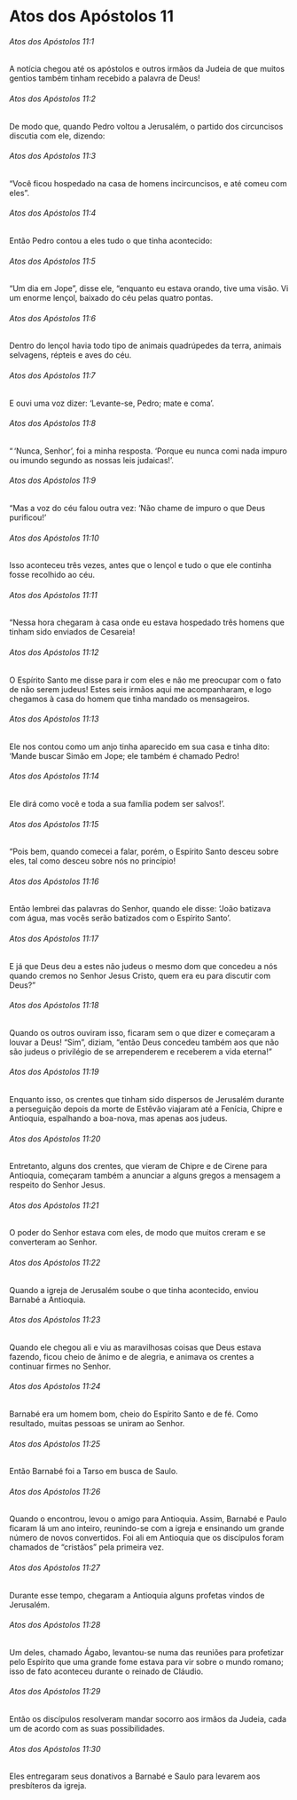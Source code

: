 # Atos dos Apóstolos 11

###### Atos dos Apóstolos 11:1

A notícia chegou até os apóstolos e outros irmãos da Judeia de que muitos gentios também tinham recebido a palavra de Deus!

###### Atos dos Apóstolos 11:2

De modo que, quando Pedro voltou a Jerusalém, o partido dos circuncisos discutia com ele, dizendo:

###### Atos dos Apóstolos 11:3

“Você ficou hospedado na casa de homens incircuncisos, e até comeu com eles”.

###### Atos dos Apóstolos 11:4

Então Pedro contou a eles tudo o que tinha acontecido:

###### Atos dos Apóstolos 11:5

“Um dia em Jope”, disse ele, “enquanto eu estava orando, tive uma visão. Vi um enorme lençol, baixado do céu pelas quatro pontas.

###### Atos dos Apóstolos 11:6

Dentro do lençol havia todo tipo de animais quadrúpedes da terra, animais selvagens, répteis e aves do céu.

###### Atos dos Apóstolos 11:7

E ouvi uma voz dizer: ‘Levante-se, Pedro; mate e coma’.

###### Atos dos Apóstolos 11:8

“ ‘Nunca, Senhor’, foi a minha resposta. ‘Porque eu nunca comi nada impuro ou imundo segundo as nossas leis judaicas!’.

###### Atos dos Apóstolos 11:9

“Mas a voz do céu falou outra vez: ‘Não chame de impuro o que Deus purificou!’

###### Atos dos Apóstolos 11:10

Isso aconteceu três vezes, antes que o lençol e tudo o que ele continha fosse recolhido ao céu.

###### Atos dos Apóstolos 11:11

“Nessa hora chegaram à casa onde eu estava hospedado três homens que tinham sido enviados de Cesareia!

###### Atos dos Apóstolos 11:12

O Espírito Santo me disse para ir com eles e não me preocupar com o fato de não serem judeus! Estes seis irmãos aqui me acompanharam, e logo chegamos à casa do homem que tinha mandado os mensageiros.

###### Atos dos Apóstolos 11:13

Ele nos contou como um anjo tinha aparecido em sua casa e tinha dito: ‘Mande buscar Simão em Jope; ele também é chamado Pedro!

###### Atos dos Apóstolos 11:14

Ele dirá como você e toda a sua família podem ser salvos!’.

###### Atos dos Apóstolos 11:15

“Pois bem, quando comecei a falar, porém, o Espírito Santo desceu sobre eles, tal como desceu sobre nós no princípio!

###### Atos dos Apóstolos 11:16

Então lembrei das palavras do Senhor, quando ele disse: ‘João batizava com água, mas vocês serão batizados com o Espírito Santo’.

###### Atos dos Apóstolos 11:17

E já que Deus deu a estes não judeus o mesmo dom que concedeu a nós quando cremos no Senhor Jesus Cristo, quem era eu para discutir com Deus?”

###### Atos dos Apóstolos 11:18

Quando os outros ouviram isso, ficaram sem o que dizer e começaram a louvar a Deus! “Sim”, diziam, “então Deus concedeu também aos que não são judeus o privilégio de se arrependerem e receberem a vida eterna!”

###### Atos dos Apóstolos 11:19

Enquanto isso, os crentes que tinham sido dispersos de Jerusalém durante a perseguição depois da morte de Estêvão viajaram até a Fenícia, Chipre e Antioquia, espalhando a boa-nova, mas apenas aos judeus.

###### Atos dos Apóstolos 11:20

Entretanto, alguns dos crentes, que vieram de Chipre e de Cirene para Antioquia, começaram também a anunciar a alguns gregos a mensagem a respeito do Senhor Jesus.

###### Atos dos Apóstolos 11:21

O poder do Senhor estava com eles, de modo que muitos creram e se converteram ao Senhor.

###### Atos dos Apóstolos 11:22

Quando a igreja de Jerusalém soube o que tinha acontecido, enviou Barnabé a Antioquia.

###### Atos dos Apóstolos 11:23

Quando ele chegou ali e viu as maravilhosas coisas que Deus estava fazendo, ficou cheio de ânimo e de alegria, e animava os crentes a continuar firmes no Senhor.

###### Atos dos Apóstolos 11:24

Barnabé era um homem bom, cheio do Espírito Santo e de fé. Como resultado, muitas pessoas se uniram ao Senhor.

###### Atos dos Apóstolos 11:25

Então Barnabé foi a Tarso em busca de Saulo.

###### Atos dos Apóstolos 11:26

Quando o encontrou, levou o amigo para Antioquia. Assim, Barnabé e Paulo ficaram lá um ano inteiro, reunindo-se com a igreja e ensinando um grande número de novos convertidos. Foi ali em Antioquia que os discípulos foram chamados de “cristãos” pela primeira vez.

###### Atos dos Apóstolos 11:27

Durante esse tempo, chegaram a Antioquia alguns profetas vindos de Jerusalém.

###### Atos dos Apóstolos 11:28

Um deles, chamado Ágabo, levantou-se numa das reuniões para profetizar pelo Espírito que uma grande fome estava para vir sobre o mundo romano; isso de fato aconteceu durante o reinado de Cláudio.

###### Atos dos Apóstolos 11:29

Então os discípulos resolveram mandar socorro aos irmãos da Judeia, cada um de acordo com as suas possibilidades.

###### Atos dos Apóstolos 11:30

Eles entregaram seus donativos a Barnabé e Saulo para levarem aos presbíteros da igreja.

